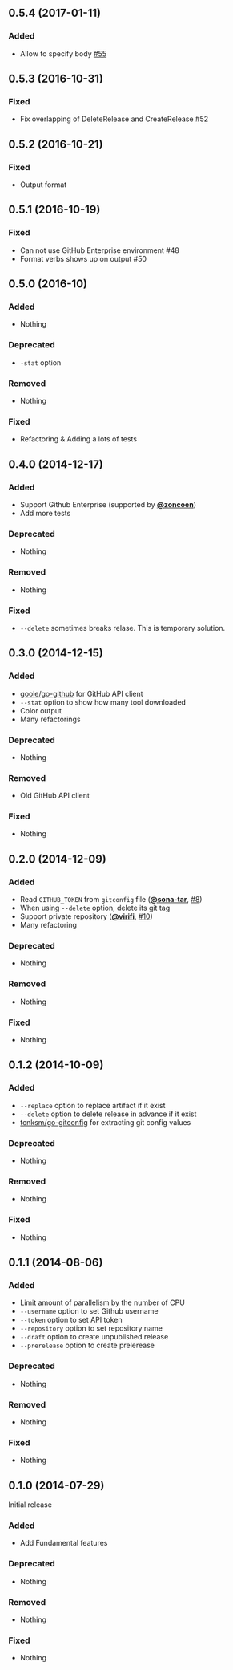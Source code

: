 ## 0.5.4 (2017-01-11)

### Added 

- Allow to specify body [#55](https://github.com/tcnksm/ghr/pull/55)

## 0.5.3 (2016-10-31)

### Fixed

- Fix overlapping of DeleteRelease and CreateRelease #52

## 0.5.2 (2016-10-21)

### Fixed

- Output format

## 0.5.1 (2016-10-19)

### Fixed

- Can not use GitHub Enterprise environment #48
- Format verbs shows up on output #50

## 0.5.0 (2016-10)

### Added

- Nothing

### Deprecated

- `-stat` option

### Removed

- Nothing

### Fixed

- Refactoring & Adding a lots of tests

## 0.4.0 (2014-12-17)

### Added

- Support Github Enterprise (supported by [**@zoncoen**](https://github.com/zoncoen))
- Add more tests

### Deprecated

- Nothing

### Removed

- Nothing

### Fixed

- `--delete` sometimes breaks relase. This is temporary solution.

## 0.3.0 (2014-12-15)

### Added

- [goole/go-github](https://github.com/google/go-github) for GitHub API client
- `--stat` option to show how many tool downloaded
- Color output
- Many refactorings

### Deprecated

- Nothing

### Removed

- Old GitHub API client

### Fixed

- Nothing

## 0.2.0 (2014-12-09)

### Added

- Read `GITHUB_TOKEN` from `gitconfig` file ([**@sona-tar**](https://github.com/sona-tar), [#8](https://github.com/tcnksm/ghr/pull/8))
- When using `--delete` option, delete its git tag
- Support private repository ([**@virifi**](https://github.com/virifi), [#10](https://github.com/tcnksm/ghr/pull/10))
- Many refactoring

### Deprecated

- Nothing

### Removed

- Nothing

### Fixed

- Nothing

## 0.1.2 (2014-10-09)

### Added

- `--replace` option to replace artifact if it exist
- `--delete` option to delete release in advance if it exist
- [tcnksm/go-gitconfig](https://github.com/tcnksm/go-gitconfig) for extracting git config values

### Deprecated

- Nothing

### Removed

- Nothing

### Fixed

- Nothing

## 0.1.1 (2014-08-06)

### Added

- Limit amount of parallelism by the number of CPU
- `--username` option to set Github username
- `--token` option to set API token
- `--repository` option to set repository name
- `--draft` option to create unpublished release
- `--prerelease` option to create prelerease

### Deprecated

- Nothing

### Removed

- Nothing

### Fixed

- Nothing

## 0.1.0 (2014-07-29)

Initial release

### Added

- Add Fundamental features

### Deprecated

- Nothing

### Removed

- Nothing

### Fixed

- Nothing
